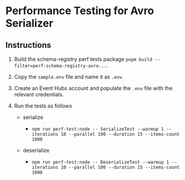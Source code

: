 # Performance Testing for Avro Serializer

## Instructions

1. Build the schema-registry perf tests package `pnpm build --filter=perf-schema-registry-avro...`.
2. Copy the `sample.env` file and name it as `.env`.
3. Create an Event Hubs account and populate the `.env` file with the relevant credentials.
4. Run the tests as follows

   - serialize
     - `npm run perf-test:node -- SerializeTest --warmup 1 --iterations 10 --parallel 100 --duration 15 --items-count 1000`

   - deserialize
     - `npm run perf-test:node -- DeserializeTest --warmup 1 --iterations 10 --parallel 100 --duration 15 --items-count 1000`
